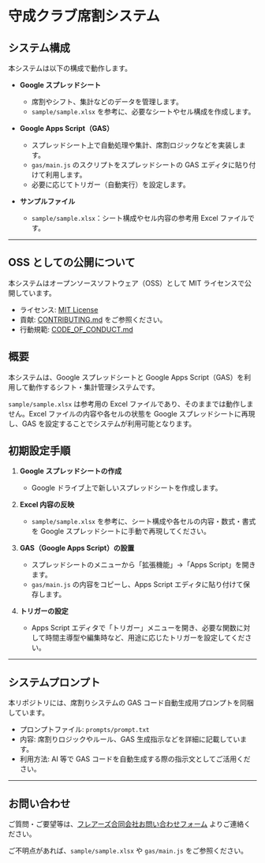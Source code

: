 # 守成クラブ席割システム

## システム構成

本システムは以下の構成で動作します。

- **Google スプレッドシート**

  - 席割やシフト、集計などのデータを管理します。
  - `sample/sample.xlsx` を参考に、必要なシートやセル構成を作成します。

- **Google Apps Script（GAS）**

  - スプレッドシート上で自動処理や集計、席割ロジックなどを実装します。
  - `gas/main.js` のスクリプトをスプレッドシートの GAS エディタに貼り付けて利用します。
  - 必要に応じてトリガー（自動実行）を設定します。

- **サンプルファイル**
  - `sample/sample.xlsx`：シート構成やセル内容の参考用 Excel ファイルです。

---

## OSS としての公開について

本システムはオープンソースソフトウェア（OSS）として MIT ライセンスで公開しています。

- ライセンス: [MIT License](./LICENSE)
- 貢献: [CONTRIBUTING.md](./CONTRIBUTING.md) をご参照ください。
- 行動規範: [CODE_OF_CONDUCT.md](./CODE_OF_CONDUCT.md)

## 概要

本システムは、Google スプレッドシートと Google Apps Script（GAS）を利用して動作するシフト・集計管理システムです。

`sample/sample.xlsx` は参考用の Excel ファイルであり、そのままでは動作しません。Excel ファイルの内容や各セルの状態を Google スプレッドシートに再現し、GAS を設定することでシステムが利用可能となります。

## 初期設定手順

1. **Google スプレッドシートの作成**

   - Google ドライブ上で新しいスプレッドシートを作成します。

2. **Excel 内容の反映**

   - `sample/sample.xlsx` を参考に、シート構成や各セルの内容・数式・書式を Google スプレッドシートに手動で再現してください。

3. **GAS（Google Apps Script）の設置**

   - スプレッドシートのメニューから「拡張機能」→「Apps Script」を開きます。
   - `gas/main.js` の内容をコピーし、Apps Script エディタに貼り付けて保存します。

4. **トリガーの設定**
   - Apps Script エディタで「トリガー」メニューを開き、必要な関数に対して時間主導型や編集時など、用途に応じたトリガーを設定してください。

---

## システムプロンプト

本リポジトリには、席割りシステムの GAS コード自動生成用プロンプトを同梱しています。

- プロンプトファイル: `prompts/prompt.txt`
- 内容: 席割りロジックやルール、GAS 生成指示などを詳細に記載しています。
- 利用方法: AI 等で GAS コードを自動生成する際の指示文としてご活用ください。

---

## お問い合わせ

ご質問・ご要望等は、[フレアーズ合同会社お問い合わせフォーム](https://flares.jp/contact/) よりご連絡ください。

ご不明点があれば、`sample/sample.xlsx` や `gas/main.js` をご参照ください。
